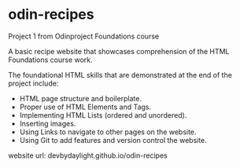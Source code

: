 # odin-recipes
Project 1 from Odinproject Foundations course

A basic recipe website that showcases comprehension of the HTML Foundations course work.

The foundational HTML skills that are demonstrated at the end of the project include:
- HTML page structure and boilerplate.
- Proper use of HTML Elements and Tags.
- Implementing HTML Lists (ordered and unordered).
- Inserting images.
- Using Links to navigate to other pages on the website.
- Using Git to add features and version control the website.

website url: devbydaylight.github.io/odin-recipes
